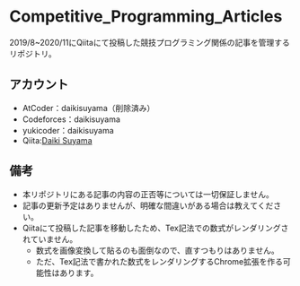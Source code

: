 # Competitive_Programming_Articles

2019/8~2020/11にQiitaにて投稿した競技プログラミング関係の記事を管理するリポジトリ。

## アカウント

- AtCoder：daikisuyama（削除済み）
- Codeforces：daikisuyama
- yukicoder：daikisuyama
- Qiita:[Daiki Suyama](https://qiita.com/DaikiSuyama)

## 備考

- 本リポジトリにある記事の内容の正否等については一切保証しません。
- 記事の更新予定はありませんが、明確な間違いがある場合は教えてください。
- Qiitaにて投稿した記事を移動したため、Tex記法での数式がレンダリングされていません。
  - 数式を画像変換して貼るのも面倒なので、直すつもりはありません。
  - ただ、Tex記法で書かれた数式をレンダリングするChrome拡張を作る可能性はあります。
